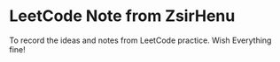 # LeetCode Note from ZsirHenu
To record the ideas and notes from  LeetCode practice.
Wish Everything fine!
